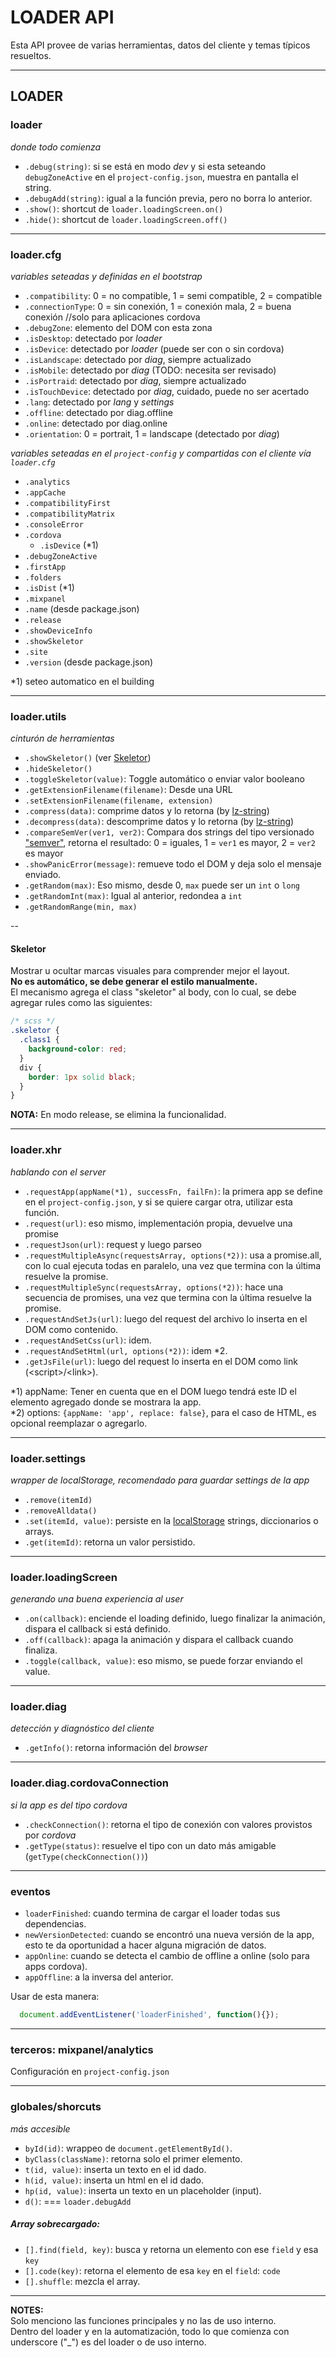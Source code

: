 # LOADER API

Esta API provee de varias herramientas, datos del cliente y temas típicos resueltos.  

---

## LOADER

### loader
_donde todo comienza_

* `.debug(string)`: si se está en modo _dev_ y si esta seteando `debugZoneActive` en el `project-config.json`, muestra en pantalla el string. 
* `.debugAdd(string)`: igual a la función previa, pero no borra lo anterior.
* `.show()`: shortcut de `loader.loadingScreen.on()`
* `.hide()`: shortcut de `loader.loadingScreen.off()`

---

### loader.cfg

_variables seteadas y definidas en el bootstrap_

* `.compatibility`: 0 = no compatible, 1 = semi compatible, 2 = compatible
* `.connectionType`: 0 = sin conexión, 1 = conexión mala, 2 = buena conexión //solo para aplicaciones cordova
* `.debugZone`: elemento del DOM con esta zona
* `.isDesktop`: detectado por _loader_
* `.isDevice`: detectado por _loader_ (puede ser con o sin cordova)
* `.isLandscape`: detectado por _diag_, siempre actualizado
* `.isMobile`: detectado por _diag_ (TODO: necesita ser revisado)
* `.isPortraid`: detectado por _diag_, siempre actualizado
* `.isTouchDevice`: detectado por _diag_, cuidado, puede no ser acertado
* `.lang`: detectado por _lang_ y _settings_
* `.offline`: detectado por diag.offline
* `.online`: detectado por diag.online
* `.orientation`: 0 = portrait, 1 = landscape (detectado por _diag_)

_variables seteadas en el `project-config` y compartidas con el cliente vía `loader.cfg`_

* `.analytics`
* `.appCache`
* `.compatibilityFirst`
* `.compatibilityMatrix`
* `.consoleError`
* `.cordova`
  * `.isDevice` (*1)
* `.debugZoneActive`
* `.firstApp`
* `.folders`
* `.isDist` (*1)
* `.mixpanel`
* `.name` (desde package.json)
* `.release`
* `.showDeviceInfo`
* `.showSkeletor`
* `.site`
* `.version` (desde package.json)

*1) seteo automatico en el building

---

### loader.utils
_cinturón de herramientas_

* `.showSkeletor()` (ver [Skeletor](#skeletor))
* `.hideSkeletor()`
* `.toggleSkeletor(value)`: Toggle automático o enviar valor booleano
* `.getExtensionFilename(filename)`: Desde una URL
* `.setExtensionFilename(filename, extension)`
* `.compress(data)`: comprime datos y lo retorna (by [lz-string](https://github.com/pieroxy/lz-string))
* `.decompress(data)`: descomprime datos y lo retorna (by [lz-string](https://github.com/pieroxy/lz-string))
* `.compareSemVer(ver1, ver2)`: Compara dos strings del tipo versionado ["semver"](http://semver.org), retorna el resultado: 0 = iguales, 1 = `ver1` es mayor, 2 = `ver2` es mayor
* `.showPanicError(message)`: remueve todo el DOM y deja solo el mensaje enviado.
* `.getRandom(max)`: Eso mismo, desde 0, `max` puede ser un `int` o `long` 
* `.getRandomInt(max)`: Igual al anterior, redondea a `int`
* `.getRandomRange(min, max)`
 
--

#### Skeletor
Mostrar u ocultar marcas visuales para comprender mejor el layout.  
**No es automático, se debe generar el estilo manualmente.**  
El mecanismo agrega el class "skeletor" al body, con lo cual, se debe agregar rules como las siguientes:

```css
/* scss */
.skeletor {
  .class1 {
    background-color: red;
  }
  div {
    border: 1px solid black;
  }
}
```
**NOTA:** En modo release, se elimina la funcionalidad.

---

### loader.xhr
_hablando con el server_

* `.requestApp(appName(*1), successFn, failFn)`: la primera app se define en el `project-config.json`, y si se quiere cargar otra, utilizar esta función.
* `.request(url)`: eso mismo, implementación propia, devuelve una promise
* `.requestJson(url)`: request y luego parseo
* `.requestMultipleAsync(requestsArray, options(*2))`: usa a promise.all, con lo cual ejecuta todas en paralelo, una vez que termina con la última resuelve la promise.  
* `.requestMultipleSync(requestsArray, options(*2))`: hace una secuencia de promises, una vez que termina con la última resuelve la promise. 
* `.requestAndSetJs(url)`: luego del request del archivo lo inserta en el DOM como contenido. 
* `.requestAndSetCss(url)`: idem.
* `.requestAndSetHtml(url, options(*2))`: idem *2. 
* `.getJsFile(url)`: luego del request lo inserta en el DOM como link (\<script>/\<link>).
 
*1) appName: Tener en cuenta que en el DOM luego tendrá este ID el elemento agregado donde se mostrara la app.  
*2) options: `{appName: 'app', replace: false}`, para el caso de HTML, es opcional reemplazar o agregarlo. 

---

### loader.settings

_wrapper de localStorage, recomendado para guardar settings de la app_

* `.remove(itemId)`
* `.removeAlldata()`
* `.set(itemId, value)`: persiste en la [localStorage](localStorage.getItem(item)) strings, diccionarios o arrays.
* `.get(itemId)`: retorna un valor persistido.

---

### loader.loadingScreen
_generando una buena experiencia al user_

* `.on(callback)`: enciende el loading definido, luego finalizar la animación, dispara el callback si está definido.
* `.off(callback)`: apaga la animación y dispara el callback cuando finaliza.
* `.toggle(callback, value)`: eso mismo, se puede forzar enviando el value.

---

### loader.diag
_detección y diagnóstico del cliente_

* `.getInfo()`: retorna información del _browser_

---

### loader.diag.cordovaConnection
_si la app es del tipo cordova_

* `.checkConnection()`: retorna el tipo de conexión con valores provistos por _cordova_
* `.getType(status)`: resuelve el tipo con un dato más amigable (`getType(checkConnection())`) 

---

### eventos

* `loaderFinished`: cuando termina de cargar el loader todas sus dependencias.
* `newVersionDetected`: cuando se encontró una nueva versión de la app, esto te da oportunidad a hacer alguna migración de datos. 
* `appOnline`: cuando se detecta el cambio de offline a online (solo para apps cordova).
* `appOffline`: a la inversa del anterior.

Usar de esta manera:
```javascript
  document.addEventListener('loaderFinished', function(){});
```

---

### terceros: mixpanel/analytics

Configuración en `project-config.json`

---

### globales/shorcuts
_más accesible_

* `byId(id)`: wrappeo de `document.getElementById()`.
* `byClass(className)`: retorna solo el primer elemento.
* `t(id, value)`: inserta un texto en el id dado.
* `h(id, value)`: inserta un html en el id dado.
* `hp(id, value)`: inserta un texto en un placeholder (input).
* `d()`: === `loader.debugAdd`

##### Array sobrecargado:

* `[].find(field, key)`: busca y retorna un elemento con ese `field` y esa `key`
* `[].code(key)`: retorna el elemento de esa `key` en el `field`: `code`
* `[].shuffle`: mezcla el array.

---

**NOTES:**  
Solo menciono las funciones principales y no las de uso interno.  
Dentro del loader y en la automatización, todo lo que comienza con underscore ("_") es del loader o de uso interno.  
